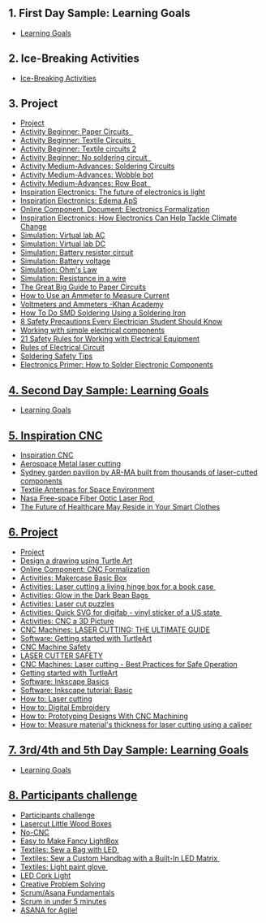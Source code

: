<div>
<h2>1. First Day Sample: Learning Goals</h2>
<ul>
<li><a href="https://docs.google.com/document/d/18hnCAKtErFyLZ7Q0TTE4hTFRT5XQaSNrPP_oWJEGZWY/edit" target="_blank" rel="noopener">Learning Goals</a>&nbsp;</li>
</ul>
</div>
<div>
<h2>2. Ice-Breaking Activities</h2>
<ul>
<li><a href="https://docs.google.com/document/d/1UlMbhexERU19T-8WQ1_Mjt4jlJDkYsLNNyg3s_hFX6c/edit" target="_blank" rel="noopener">Ice-Breaking Activities</a></li>
</ul>
<h2>3. Project</h2>
<ul>
<li><a href="https://docs.google.com/document/d/1XpHR0gwOPT0D2u9b_U_TQ093ShmzuLXEkb1WGyLa1Jg/edit" target="_blank" rel="noopener">Project</a></li>
<li><a href="https://www.exploratorium.edu/tinkering/projects/paper-circuits" target="_blank" rel="noopener">Activity Beginner: Paper Circuits &nbsp;</a></li>
<li><a href="https://www.exploratorium.edu/tinkering/projects/sewn-circuits" target="_blank" rel="noopener">Activity Beginner: Textile Circuits &nbsp;</a></li>
<li><a href="https://docs.google.com/document/d/1CulcQx-WatrK1nCYtsd5eBZXLTFCmVzmTrAdn4meaoo/edit" target="_blank" rel="noopener">Activity Beginner: Textile circuits 2</a></li>
<li><a href="https://www.instructables.com/id/Build-a-Simple-Circuit-from-a-Pizza-Box-No-Solder/" target="_blank" rel="noopener">Activity Beginner: No soldering circuit &nbsp;</a></li>
<li><a href="https://www.instructables.com/id/Maker-Badge/" target="_blank" rel="noopener">Activity Medium-Advances: Soldering Circuits</a></li>
<li><a href="https://researchparent.com/homemade-wobblebot/" target="_blank" rel="noopener">Activity Medium-Advances: Wobble bot</a></li>
<li><a href="https://www.instructables.com/id/How-to-make-a-Toy-Rowing-Boat/" target="_blank" rel="noopener">Activity Medium-Advances: Row Boat &nbsp;</a></li>
<li><a href="https://phys.org/news/2016-11-future-electronics.html" target="_blank" rel="noopener">Inspiration Electronics: The future of electronics is light</a></li>
<li><a href="http://www.edema.dk/monitoring-accumulation-of-excess-fluid-in-body-tissue/" target="_blank" rel="noopener">Inspiration Electronics: Edema ApS</a></li>
<li><a href="https://docs.google.com/document/d/1vYH1OZckDibrNuW84xjUDKFzY64oe3OaLDHU9u_z_Y4/edit" target="_blank" rel="noopener"><span style="font-weight: 400;">Online Component. Document: Electronics Formalization</span></a></li>
<li><a href="https://www.eetimes.com/how-electronics-can-help-tackle-climate-change/#" target="_blank" rel="noopener">Inspiration Electronics: How Electronics Can Help Tackle Climate Change</a></li>
<li><a href="https://phet.colorado.edu/en/simulation/legacy/circuit-construction-kit-ac-virtual-lab" target="_blank" rel="noopener">Simulation: Virtual lab AC</a></li>
<li><a href="https://phet.colorado.edu/en/simulation/circuit-construction-kit-dc-virtual-lab" target="_blank" rel="noopener">Simulation: Virtual lab DC</a></li>
<li><a href="https://phet.colorado.edu/en/simulation/legacy/battery-resistor-circuit">Simulation: Battery resistor circuit</a></li>
<li><a href="https://phet.colorado.edu/en/simulation/legacy/battery-voltage" target="_blank" rel="noopener">Simulation: Battery voltage</a></li>
<li><a href="https://phet.colorado.edu/en/simulation/ohms-law" target="_blank" rel="noopener">Simulation: Ohm's Law</a></li>
<li><a href="https://phet.colorado.edu/en/simulation/resistance-in-a-wire" target="_blank" rel="noopener">Simulation: Resistance in a wire</a></li>
<li><a href="https://learn.sparkfun.com/tutorials/the-great-big-guide-to-paper-circuits/all" target="_blank" rel="noopener">The Great Big Guide to Paper Circuits</a></li>
<li><a href="https://www.allaboutcircuits.com/textbook/experiments/chpt-2/ammeter-usage/#:~:text=It%20is%20measured%20in%20the,to%20go%20through%20the%20meter." target="_blank" rel="noopener">How to Use an Ammeter to Measure Current</a></li>
<li><a href="https://www.khanacademy.org/science/ap-physics-1/ap-circuits-topic/dc-ammeters-and-voltmeters-ap/v/voltmeters-and-ammeters" target="_blank" rel="noopener">Voltmeters and Ammeters -Khan Academy</a></li>
<li><a href="https://www.build-electronic-circuits.com/smd-soldering/" target="_blank" rel="noopener">How To Do SMD Soldering Using a Soldering Iron</a></li>
<li><a href="https://patinstitute.ca/electrician-training-8-essential-safety-precautions/" target="_blank" rel="noopener">8 Safety Precautions Every Electrician Student Should Know</a></li>
<li><a href="https://spark.iop.org/collections/electric-circuits-and-fields-guidance-notes#gref" target="_blank" rel="noopener">Working with simple electrical components</a></li>
<li><a href="https://electrical-engineering-portal.com/21-safety-rules-for-working-with-electrical-equipment" target="_blank" rel="noopener">21 Safety Rules for Working with Electrical Equipment</a></li>
<li><a href="http://www.electronicsandyou.com/rules-of-electrical-circuit-parallel-and-series.html" target="_blank" rel="noopener">Rules of Electrical Circuit</a></li>
<li><a href="https://falconerelectronics.com/soldering-safety-tips/" target="_blank" rel="noopener">Soldering Safety Tips</a></li>
<li><a href="https://www.sciencebuddies.org/science-fair-projects/references/how-to-solder#materials" target="_blank" rel="noopener">Electronics Primer: How to Solder Electronic Components</a></li>
</ul>
</div>
<div>
<h2><a href="https://classroom.google.com/u/1/w/MTI3MjU2MTQwMjU1/tc/MTI3NDM1NDYyMjc2">4. Second Day Sample: Learning Goals</a></h2>
<ul>
<li><a href="https://docs.google.com/document/d/1AOvW-DQDuDMXdHOKdgXHM7Rcr1PRJJuzYdi0ABCPQZ4/edit" target="_blank" rel="noopener">Learning Goals</a></li>
</ul>
</div>
<div>
<h2><a href="https://classroom.google.com/u/1/w/MTI3MjU2MTQwMjU1/tc/MTI3NDM1ODYwODk1">5. Inspiration CNC</a></h2>
</div>
<div>
<ul>
<li><a href="https://docs.google.com/document/d/1EfRbZ_MZX2-oyQ4866oMvqIIsf7mJ7cZz_7Wt1_QXNs/edit" target="_blank" rel="noopener">Inspiration CNC</a></li>
<li><a href="https://www.aerospacemanufacturinganddesign.com/article/metal-laser-cutting-as-a-service/" target="_blank" rel="noopener">Aerospace Metal laser cutting</a></li>
<li><a href="https://www.dezeen.com/2014/07/28/fugitive-structures-pavilion-trifolium-ar-ma-sherman-foundation/" target="_blank" rel="noopener">Sydney garden pavilion by AR-MA built from thousands of laser-cutted components</a></li>
<li><a href="https://ntrs.nasa.gov/citations/20190032162" target="_blank" rel="noopener">Textile Antennas for Space Environment</a></li>
<li><a href="https://technology.nasa.gov/patent/LAR-TOPS-259" target="_blank" rel="noopener">Nasa Free-space Fiber Optic Laser Rod&nbsp;</a></li>
<li><a href="https://www.mouser.mx/applications/healthcare-may-reside-in-smart-clothing/" target="_blank" rel="noopener">The Future of Healthcare May Reside in Your Smart Clothes</a></li>
</ul>
</div>
<div>
<h2><a href="https://classroom.google.com/u/1/w/MTI3MjU2MTQwMjU1/tc/MTI3NDY0MTk4MTc5">6. Project</a> &nbsp;</h2>
</div>
<div>
<ul>
<li><a href="https://docs.google.com/document/d/1jRP95Jinl6mYYKEpKLB5TpPmGwTs6oBR3tjhOo5a56M/edit" target="_blank" rel="noopener">Project</a></li>
<li><a href="https://turtleart.org/programming/index.html" target="_blank" rel="noopener">Design a drawing using Turtle Art</a></li>
<li><a href="https://docs.google.com/document/d/1nmBC1RQQVUKSaUdYNsLka9l7qWLWM7lRya5jbDRdTXM/edit" target="_blank" rel="noopener">Online Component: CNC Formalization</a></li>
<li><a href="https://es.makercase.com/#/basicbox" target="_blank" rel="noopener">Activities: Makercase Basic Box</a></li>
<li><a href="http://thelaserco.com/blog/laser-cutting-living-hinge/" target="_blank" rel="noopener">Activities: Laser cutting a living hinge box for a book case&nbsp;</a></li>
<li><a href="https://www.instructables.com/id/Digital-Embroidery-Glow-in-the-Dark-Bean-Bags/" target="_blank" rel="noopener">Activities: Glow in the Dark Bean Bags&nbsp;</a></li>
<li><a href="https://www.instructables.com/id/Laser-Cut-Puzzle-Collection/" target="_blank" rel="noopener">Activities: Laser cut puzzles</a></li>
<li><a href="https://designmaketeach.com/2017/01/26/quick-svg-for-digifab/" target="_blank" rel="noopener">Activities: Quick SVG for digifab - vinyl sticker of a US state&nbsp;</a></li>
<li><a href="https://www.instructables.com/id/TinkerCad-and-Fusion-360-to-CNC-Router-a-3D-Pictur/" target="_blank" rel="noopener">Activities: CNC a 3D Picture</a></li>
<li><a href="https://www.instructables.com/id/TinkerCad-and-Fusion-360-to-CNC-Router-a-3D-Pictur/" target="_blank" rel="noopener">CNC Machines: LASER CUTTING: THE ULTIMATE GUIDE</a></li>
<li><a href="https://www.sculpteo.com/media/ebook/Sculpteo_ultimate_guide_laser_cutting.pdf" target="_blank" rel="noopener">Software: Getting started with TurtleArt</a></li>
<li><a href="https://lowellcorp.com/cnc-machine-safety/#:~:text=DO%3A,safety%20boots%20at%20all%20times." target="_blank" rel="noopener">CNC Machine Safety</a></li>
<li><a href="https://www.ehs.washington.edu/system/files/resources/laser-cutter-safety.pdf" target="_blank" rel="noopener">LASER CUTTER SAFETY</a></li>
<li><a href="https://ehs.mit.edu/workplace-safety-program/laser-cutter-safety/" target="_blank" rel="noopener">CNC Machines: Laser cutting - Best Practices for Safe Operation</a></li>
<li><a href="https://turtleart.org/programming/index.html" target="_blank" rel="noopener">Getting started with TurtleArt</a></li>
<li><a href="https://www.youtube.com/watch?v=ppkN_ctR2kY" target="_blank" rel="noopener">Software: Inkscape Basics</a></li>
<li><a href="https://inkscape.org/doc/tutorials/basic/tutorial-basic.html" target="_blank" rel="noopener">Software: Inkscape tutorial: Basic</a></li>
<li><a href="https://publish.illinois.edu/digitalmaking2016/2016/03/06/laser-cutting/" target="_blank" rel="noopener">How to: Laser cutting</a></li>
<li><a href="https://publish.illinois.edu/digitalmaking2016/2016/04/05/how-to-digital-embroidery/" target="_blank" rel="noopener">How to: Digital Embroidery</a></li>
<li><a href="https://maker.pro/custom/tutorial/the-pros-and-cons-of-prototyping-designs-with-cnc-machining" target="_blank" rel="noopener">How to: Prototyping Designs With CNC Machining</a></li>
<li><a href="https://community.glowforge.com/t/tutorial-how-to-cut-without-the-crumb-tray-honeycomb/7528" target="_blank" rel="noopener">How to: Measure material's thickness for laser cutting using a caliper</a> &nbsp;</li>
</ul>
</div>
<div>
<h2><a href="https://classroom.google.com/u/1/w/MTI3MjU2MTQwMjU1/tc/MTI3NDc5MzU5MDcw">7. 3rd/4th and 5th Day Sample: Learning Goals</a> &nbsp;</h2>
<div>
<ul>
<li><a href="https://docs.google.com/document/d/1hYbY4UR8q0Hcf8mUPh8wJb225ml6X6yr7I7UUYo3Nog/edit" target="_blank" rel="noopener">Learning Goals</a> &nbsp;</li>
</ul>
</div>
<h2><a href="https://classroom.google.com/u/1/w/MTI3MjU2MTQwMjU1/tc/MTI3NDc5NDExODA2">8. Participants challenge</a></h2>
</div>
<div>
<ul>
<li><a href="https://docs.google.com/document/d/12qTCxZbff2ZCwlGOMYdSJfqTjWpmEihmZrOCyHotScQ/edit" target="_blank" rel="noopener">Participants challenge</a></li>
<li><a href="https://www.instructables.com/id/Lasercut-Little-Wood-Boxes/" target="_blank" rel="noopener">Lasercut Little Wood Boxes</a></li>
<li><a href="https://www.instructables.com/id/Touch-Activated-Finger-Led-Glove-Optional/" target="_blank" rel="noopener">No-CNC</a></li>
<li><a href="https://www.instructables.com/id/Easy-to-make-Fancy-LightBoxs/" target="_blank" rel="noopener">Easy to Make Fancy LightBox</a></li>
<li><a href="https://www.instructables.com/id/Make-a-Bag-Make-It-Glow/" target="_blank" rel="noopener">Textiles: Sew a Bag with LED&nbsp;</a></li>
<li><a href="https://makezine.com/projects/led-matrix-handbag/" target="_blank" rel="noopener">Textiles: Sew a Custom Handbag with a Built-In LED Matrix&nbsp;</a></li>
<li><a href="https://www.sciencebuddies.org/science-fair-projects/project-ideas/Elec_p077/electricity-electronics/led-dance-glove#background" target="_blank" rel="noopener">Textiles: Light paint glove&nbsp;</a></li>
<li><a href="https://www.instructables.com/id/LED-Cork-Light/" target="_blank" rel="noopener">LED Cork Light</a></li>
<li><a href="https://docs.google.com/document/d/1ixnG7zVBAiIlA_FrIiDwB_U7J5iX-vbzXR11nzpgi9Y/edit" target="_blank" rel="noopener">Creative Problem Solving</a></li>
<li><a href="https://docs.google.com/document/d/1S33dUYWs-OFyFUKSEtgVPSHdUNMEu_AUcFxpuYw2m6c/edit" target="_blank" rel="noopener">Scrum/Asana Fundamentals</a></li>
<li><a href="https://www.youtube.com/watch?v=2Vt7Ik8Ublw" target="_blank" rel="noopener">Scrum in under 5 minutes</a></li>
<li><a href="https://www.youtube.com/watch?v=0Yp0OZBs8d4" target="_blank" rel="noopener">ASANA for Agile!</a></li>
</ul>
</div>

